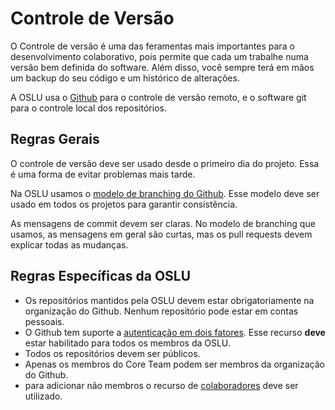 # Controle de Versão

O Controle de versão é uma das feramentas mais importantes para o desenvolvimento colaborativo, pois permite que cada um trabalhe numa versão bem definida do software. Além disso, você sempre terá em mãos um backup do seu código e um histórico de alterações.

A OSLU usa o [Github](https://guide.esciencecenter.nl/#/) para o controle de versão remoto, e o software git para o controle local dos repositórios.

## Regras Gerais

O controle de versão deve ser usado desde o primeiro dia do projeto. Essa é uma forma de evitar problemas mais tarde.

Na OSLU usamos o [modelo de branching do Github](https://guides.github.com/introduction/flow/). Esse modelo deve ser usado em todos os projetos para garantir consistência.

As mensagens de commit devem ser claras. No modelo de branching que usamos, as mensagens em geral são curtas, mas os pull requests devem explicar todas as mudanças.


## Regras Específicas da OSLU
- Os repositórios mantidos pela OSLU devem estar obrigatoriamente na organização do Github. Nenhum repositório pode estar em contas pessoais.
- O Github tem suporte a [autenticação em dois fatores](https://docs.github.com/pt/github/authenticating-to-github/configuring-two-factor-authentication). Esse recurso **deve** estar habilitado para todos os membros da OSLU.
- Todos os repositórios devem ser públicos.
- Apenas os membros do Core Team podem ser membros da organização do Github.
- para adicionar não membros o recurso de [colaboradores](https://docs.github.com/pt/github/setting-up-and-managing-your-github-user-account/inviting-collaborators-to-a-personal-repository) deve ser utilizado.